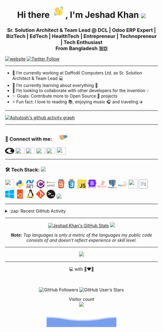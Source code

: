 <h1 align="center">
  Hi there <a href="#"><img src="https://raw.githubusercontent.com/JeshadKhan/jeshadkhan/main/.github/images/hand_wave.gif" width="45px" height="45px"/></a>, I'm Jeshad Khan
  <img align="center" src="https://readme-typing-svg.herokuapp.com?font=Satisfy&color=%2338C2FF&size=35&center=true&vCenter=true&height=60&width=600&lines=Full+Stack+Developer;Odoo+ERP+Expert;BizTech;EdTech;HealthTech;Entrepreneur;Technopreneur;Tech+Enthusiast"></img>
</h1>

<h3 align="center">Sr. Solution Architect & Team Lead @ DCL | Odoo ERP Expert | BizTech | EdTech | HealthTech | Entrepreneur | Technopreneur | Tech Enthusiast<br/>From Bangladesh 🇧🇩</h3>

[![website](https://img.shields.io/website?label=JeshadKhan.com&style=for-the-badge&url=https%3A%2F%2Fjeshadkhan.com)](https://jeshadkhan.com)
[![Twitter Follow](https://img.shields.io/twitter/follow/jeshadkhan?color=1DA1F2&logo=twitter&style=for-the-badge)](https://twitter.com/intent/follow?original_referer=https%3A%2F%2Fgithub.com%2FJeshadKhan&screen_name=JeshadKhan)

---

<!--
<a href="#"><img src="https://raw.githubusercontent.com/JeshadKhan/jeshadkhan/main/.github/images/dev_working.gif" height="125" align="right"/></a>
-->

- 🔭 I’m currently working at Daffodil Computers Ltd. as Sr. Solution Architect & Team Lead 💻
- 🌱 I’m currently learning about everything 💫
- 👯 I’m looking to collaborate with other developers for the invention 💡
- ✨ Goals: Contribute more to Open Source 🎯 projects
- ⚡ Fun fact: I love to reading 📚, enjoying music 🎧 and traveling ✈️

---

<!--[![Github Activity graph](https://activity-graph.herokuapp.com/graph?username=JeshadKhan&theme=react-dark&hide_border=true&custom_title=Activity%20Graph)](https://github.com/JeshadKhan/readme-components-github)-->
[![Ashutosh's github activity graph](https://github-readme-activity-graph.vercel.app/graph?username=JeshadKhan&bg_color=20232a&color=ffffff&line=57bcda&point=109be0&area=true&hide_border=true)](https://github.com/ashutosh00710/github-readme-activity-graph)

---

### 🔌 Connect with me: <a href="#"><img src="https://raw.githubusercontent.com/JeshadKhan/jeshadkhan/main/.github/images/handshake.gif" height="30px"></a>
<p>
  <a style="text-decoration: none;" href="https://jeshadkhan.github.io" target="blank" title="Personal Portfolio">
    <img align="center" src="https://raw.githubusercontent.com/iconic/open-iconic/master/svg/globe.svg" height="20" width="30" />
  </a>
  <a style="text-decoration: none;" href="https://linkedin.com/in/jeshadkhan" target="blank" title="LinkedIn">
    <img align="center" src="https://cdn.jsdelivr.net/npm/simple-icons@3.0.1/icons/linkedin.svg" height="20" width="30" />
  </a>
  <a style="text-decoration: none;" href="https://github.com/jeshadkhan" target="blank" title="GutHub">
    <img align="center" src="https://cdn.jsdelivr.net/npm/simple-icons@3.0.1/icons/github.svg" height="20" width="30" />
  </a>
  <a style="text-decoration: none;" href="https://twitter.com/jeshadkhan" target="blank" title="Twitter">
    <img align="center" src="https://cdn.jsdelivr.net/npm/simple-icons@3.0.1/icons/twitter.svg" height="20" width="30" />
  </a>
  <a style="text-decoration: none;" href="https://facebook.com/jeshadkhan" target="blank" title="Facebook">
    <img align="center" src="https://cdn.jsdelivr.net/npm/simple-icons@3.0.1/icons/facebook.svg" height="20" width="30" />
  </a>
  <a style="text-decoration: none;" href="https://youtube.com/jeshadkhan" target="blank" title="YouTube">
    <img align="center" src="https://cdn.jsdelivr.net/npm/simple-icons@3.0.1/icons/youtube.svg" height="25" width="30" />
  </a>
</p>

---

### 🛠️ Tech Stack: <a href="#"><img src="https://media2.giphy.com/media/QssGEmpkyEOhBCb7e1/giphy.gif?cid=ecf05e47a0n3gi1bfqntqmob8g9aid1oyj2wr3ds3mg700bl&rid=giphy.gif" height="30px"></a>
<p>
  <img width="30" height="30" src="https://code.visualstudio.com/favicon.ico"/>
  <img width="30" height="30" src="https://raw.githubusercontent.com/devicons/devicon/master/icons/python/python-original.svg"/>
  <img width="30" height="30" src="https://raw.githubusercontent.com/devicons/devicon/master/icons/dot-net/dot-net-original-wordmark.svg"/>
  <img width="30" height="30" src="https://raw.githubusercontent.com/devicons/devicon/master/icons/csharp/csharp-original.svg"/>
  <img width="30" height="30" src="https://raw.githubusercontent.com/github/explore/80688e429a7d4ef2fca1e82350fe8e3517d3494d/topics/aspnet/aspnet.png"/>
  <img width="30" height="30" src="https://raw.githubusercontent.com/devicons/devicon/master/icons/html5/html5-original-wordmark.svg"/>
  <img width="30" height="30" src="https://raw.githubusercontent.com/devicons/devicon/master/icons/css3/css3-original-wordmark.svg"/>
  <img width="30" height="30" src="https://raw.githubusercontent.com/devicons/devicon/master/icons/javascript/javascript-original.svg"/>
  <img width="30" height="30" src="https://raw.githubusercontent.com/devicons/devicon/master/icons/bootstrap/bootstrap-plain-wordmark.svg"/>
  <img width="30" height="30" src="https://raw.githubusercontent.com/devicons/devicon/master/icons/microsoftsqlserver/microsoftsqlserver-plain-wordmark.svg"/>
  <img width="30" height="30" src="https://raw.githubusercontent.com/devicons/devicon/master/icons/postgresql/postgresql-original-wordmark.svg"/>
  <img width="30" height="30" src="https://raw.githubusercontent.com/devicons/devicon/master/icons/mysql/mysql-original-wordmark.svg"/>
  <img width="30" height="30" src="https://www.vectorlogo.zone/logos/getpostman/getpostman-icon.svg"/>
  <img width="30" height="30" src="https://raw.githubusercontent.com/devicons/devicon/master/icons/photoshop/photoshop-line.svg"/>
  <img width="30" height="30" src="https://raw.githubusercontent.com/devicons/devicon/master/icons/windows8/windows8-original.svg"/>
  <img width="30" height="30" src="https://raw.githubusercontent.com/devicons/devicon/master/icons/ubuntu/ubuntu-plain.svg"/>
  <img width="30" height="30" src="https://raw.githubusercontent.com/devicons/devicon/master/icons/linux/linux-original.svg"/>
  <img width="30" height="30" src="https://raw.githubusercontent.com/devicons/devicon/master/icons/git/git-original.svg"/>
  <img width="30" height="30" src="https://raw.githubusercontent.com/github/explore/80688e429a7d4ef2fca1e82350fe8e3517d3494d/topics/terminal/terminal.png"/>
  <img height="30" src="https://upload.wikimedia.org/wikipedia/commons/5/50/Odoo_logo.svg"/>
</p>

---

<!--
### 📕 Latest Blog Posts

- [📝 Title 1](https://www.youtube.com/watch?v=7o5oMD9BCjs)
- [📝 Title 2](https://www.youtube.com/watch?v=7o5oMD9BCjs)

➡️ [More...](https://youtube.com/jeshadkhan)


--- 
-->

<details>
  <summary>:zap: Recent GitHub Activity</summary>
  
<!--START_SECTION:activity-->
1. 💪 Opened PR [#395](https://github.com/w3schools-test/w3schools-test.github.io/pull/395) in [w3schools-test/w3schools-test.github.io](https://github.com/w3schools-test/w3schools-test.github.io)
2. 🗣 Commented on [#1](https://github.com/JeshadKhan/jeshadkhan/issues/1) in [JeshadKhan/jeshadkhan](https://github.com/JeshadKhan/jeshadkhan)
3. 🗣 Commented on [#1](https://github.com/JeshadKhan/jeshadkhan/issues/1) in [JeshadKhan/jeshadkhan](https://github.com/JeshadKhan/jeshadkhan)
4. ❗️ Opened issue [#1](https://github.com/JeshadKhan/jeshadkhan/issues/1) in [JeshadKhan/jeshadkhan](https://github.com/JeshadKhan/jeshadkhan)
<!--END_SECTION:activity-->

</details>

---

<div align="center">
  <a href="#"><img alt="Jeshad Khan's GitHub Stats" src="https://github-readme-stats.vercel.app/api?username=jeshadkhan&show_icons=true&include_all_commits=true&count_private=true&theme=react&show_icons=true&hide_border=true" height="170"/></a>
  <a href="#"><img src="https://github-readme-stats.vercel.app/api/top-langs/?username=jeshadkhan&theme=react&langs_count=10&layout=compact&hide_border=true" height="170"/></a>
  
  <i><b>Note:</b> Top languages is only a metric of the languages my public code consists of and doesn't reflect experience or skill level.</i>
</div>

---

<div align="center">
  <a href="#"><img src="https://media.giphy.com/media/vmGjjH1XOjViEfbBfZ/giphy.gif" width="128"></a>
</div>

---

<p align="center">
💻 with 💚❤️💚
</p>
<br/>
<p align="center">
  <img alt="GitHub Followers" src="https://img.shields.io/github/followers/JeshadKhan?style=social"/>
  <img alt="GitHub User's Stars" src="https://img.shields.io/github/stars/JeshadKhan?style=social"/>
</p>
<p align="center"> 
  Visitor count<br>
  <a href="#"><img src="https://profile-counter.glitch.me/JeshadKhan/count.svg"/></a>
</p>
<div align="center">
  <a href="#"><img src="https://raw.githubusercontent.com/JeshadKhan/jeshadkhan/main/.github/images/footer.svg"/></a>
</div>


